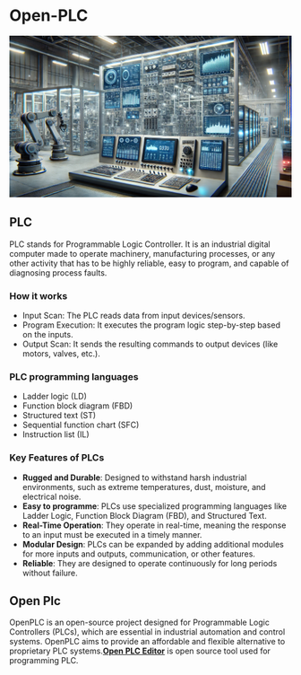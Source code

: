 # Open-PLC

![image](/Images/Image-001.webp)

## PLC
	
PLC stands for Programmable Logic Controller. It is an industrial digital computer made to operate machinery, manufacturing processes, or any other activity that has to be highly reliable, easy to program, and capable of diagnosing process faults.
	
### How it works
	
  - Input Scan: The PLC reads data from input devices/sensors.
  - Program Execution: It executes the program logic step-by-step based on the inputs.
  - Output Scan: It sends the resulting commands to output devices (like motors, valves, etc.).

### PLC programming languages	
 
  - Ladder logic (LD)
  - Function block diagram (FBD)
  - Structured text (ST)
  - Sequential function chart (SFC)
  - Instruction list (IL)
  
### Key Features of PLCs

  - **Rugged and Durable**: Designed to withstand harsh industrial environments, such as extreme temperatures, dust, moisture, and electrical noise.
  - **Easy to programme**: PLCs use specialized programming languages like Ladder Logic, Function Block Diagram (FBD), and Structured Text.
  - **Real-Time Operation**: They operate in real-time, meaning the response to an input must be executed in a timely manner.
  - **Modular Design**: PLCs can be expanded by adding additional modules for more inputs and outputs, communication, or other features.
  - **Reliable**: They are designed to operate continuously for long periods without failure.
  
## Open Plc

OpenPLC is an open-source project designed for Programmable Logic Controllers (PLCs), which are essential in industrial automation and control systems. OpenPLC aims to provide an affordable and flexible alternative to proprietary PLC systems.[**Open PLC Editor**](/Software/README.md) is open source tool used for programming PLC.
	
	
